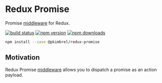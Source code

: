 # Redux Promise

Promise [middleware](https://redux.js.org/advanced/middleware) for Redux.

[![build status](https://img.shields.io/travis/pkimbrel/redux-promise/master.svg?style=flat-square)](https://travis-ci.org/pkimbrel/redux-promise)
[![npm version](https://img.shields.io/npm/v/@pkimbrel/redux-promise.svg?style=flat-square)](https://www.npmjs.com/package/@pkimbrel/redux-promise)
[![npm downloads](https://img.shields.io/npm/dm/@pkimbrel/redux-promise.svg?style=flat-square)](https://www.npmjs.com/package/@pkimbrel/redux-promise)

```sh
npm install --save @pkimbrel/redux-promise
```

## Motivation

Redux Promise [middleware](https://redux.js.org/advanced/middleware)
allows you to dispatch a promise as an action payload.
